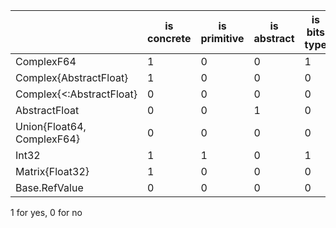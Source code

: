 |                            | is concrete | is primitive | is abstract | is bits type | is mutable |
| -------------------------- | ----------- | ------------ | ----------- | ------------ |:---------- |
| ComplexF64                 | 1           | 0            | 0           | 1            | 1          |
| Complex{AbstractFloat}     | 1           | 0            | 0           | 0            | 1          |
| Complex{<:AbstractFloat}   | 0           | 0            | 0           | 0            | 0          |
| AbstractFloat              | 0           | 0            | 1           | 0            | 0          |
| Union{Float64, ComplexF64} | 0           | 0            | 0           | 0            | 0          |
| Int32                      | 1           | 1            | 0           | 1            | 1          |
| Matrix{Float32}            | 1           | 0            | 0           | 0            | 1          |
| Base.RefValue              | 0           | 0            | 0           | 0            | 0          |

1 for yes, 0 for no
